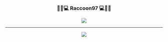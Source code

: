 <div align="center">
  
 ### 🍕🍔💻 Raccoon97 💻🍔🍕
  <a><img src="https://hits.seeyoufarm.com/api/count/incr/badge.svg?url=https%3A%2F%2Fgithub.com%2FRaccoon97&count_bg=%234F8F1E&title_bg=%23555555&icon=github.svg&icon_color=%23E7E7E7&title=Github&edge_flat=false"/></a>
  
  ---
<a><img src="http://mazassumnida.wtf/api/v2/generate_badge?boj=cherished322"/></a>
  <br>

</div>

